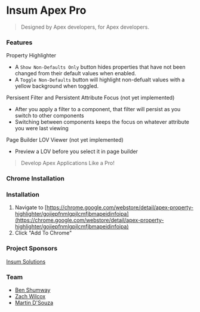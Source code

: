 # Insum Apex Pro
> Designed by Apex developers, for Apex developers.

### Features
Property Highlighter
* A `Show Non-Defaults Only` button hides properties that have not been changed from their default values when enabled.
* A `Toggle Non-Defaults` button will highlight non-defualt values with a yellow background when toggled.
<YouTube Video Pending>

Persisent Filter and Persistent Attribute Focus (not yet implemented)
* After you apply a filter to a component, that filter will persist as you switch to other components 
* Switching between components keeps the focus on whatever attribute you were last viewing
<YouTube Video Pending>

Page Builder LOV Viewer (not yet implemented)
* Preview a LOV before you select it in page builder
<YouTube Video Pending>


> Develop Apex Applications Like a Pro!

### Chrome Installation

### Installation
1. Navigate to [https://chrome.google.com/webstore/detail/apex-property-highlighter/gojiepfnmlgpjlcmfjbmapeidinfoipa](https://chrome.google.com/webstore/detail/apex-property-highlighter/gojiepfnmlgpjlcmfjbmapeidinfoipa)
2. Click "Add To Chrome"

### Project Sponsors
[Insum Solutions](http://insum.ca)

### Team
* [Ben Shumway](mailto:bshumway@insum.ca)  
* [Zach Wilcox](mailto:zwilcox@insum.ca)
* [Martin D'Souza](mailto:mdsouza@insum.ca)

